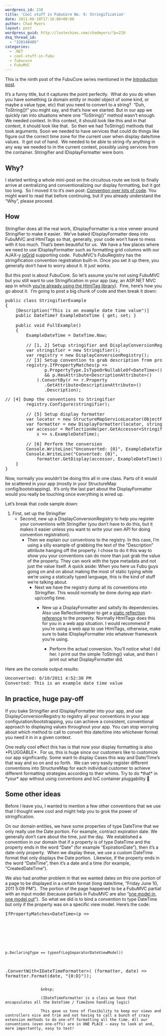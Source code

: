 ```yaml
---
wordpress_id: 210
title: 'Cool stuff in FubuCore No. 9: Stringification'
date: 2011-06-10T17:16:08+00:00
author: Chad Myers
layout: post
wordpress_guid: http://lostechies.com/chadmyers/?p=210
dsq_thread_id:
  - "328148485"
categories:
  - .NET
  - cool-stuff-in-fubu
  - fubucore
  - FubuMVC
---
```

This is the ninth post of the FubuCore series mentioned in the [Introduction post](http://lostechies.com/chadmyers/2011/05/30/cool-stuff-in-fubucore-and-fubumvc-series/).

It’s a funny title, but it captures the point perfectly.&nbsp; What do you do when you have something (a domain entity or model object of some kind, or maybe a value type, etc) that you need to convert to a string?&nbsp; “Duh, ToString()!” you might say, and that’s how we started. But in our app we quickly ran into situations where one “ToString()” method wasn’t enough. We needed context. In this context, it should look like this and in that context, it should look like that.&nbsp; So then we had ToString() methods that took arguments. Soon we needed to have services that could do things like figure out the correct time zone for the current user when display date/time values.&nbsp; It got out of hand.&nbsp; We needed to be able to string-ify anything in any way we needed to in the current context, possibly using services from the container. Stringifier and IDisplayFormatter were born.

## Why?

I started writing a whole mini-post on the circuitous route we took to finally arrive at centralizing and conventionalizing our display formatting, but it got too long.&nbsp; So I moved it to it’s own post: [Convention over lots of code](http://lostechies.com/chadmyers/2011/06/10/convention-over-lots-of-code/). You might want to read that before continuing, but if you already understand the “Why”, please proceed.

## How

Stringifier does all the real work, IDisplayFormatter is a nice veneer around Stringifier to make it easier.&nbsp; We’ve baked IDisplayFormatter deep into FubuMVC and HtmlTags so that, generally, your code won’t have to mess with it too much. That’s been beautiful for us.&nbsp; We have a few places where we need to use IDisplayFormatter such as formatting grid columns with our AJAX-y [jqGrid](http://www.trirand.com/blog/) supporting code.&nbsp; FubuMVC’s FubuRegistry has the stringification convention registration built-in. Once you set it up there, you generally don’t have to worry about it. It just works.

But this post is about FubuCore. So let’s assume you’re not using FubuMVC but you still want to use Stringification in your app (say, an ASP.NET MVC app in which [you’re already using the HtmlTag library](http://paceyourself.net/2010/07/30/fubu-htmltags-with-aspnet-mvc/)).&nbsp; Fine, here’s how you go about it.&nbsp; I’m going to post a big chunk of code and then break it down:

<pre class="brush:csharp">public class StringifierExample
{
    [Description("This is an example date time value")]
    public DateTime? ExampleDateTime { get; set; }

    public void FullExample()
    {
        ExampleDateTime = DateTime.Now;

        // [1, 2] Setup stringifier and DisplayConversionRegistry
        var stringifier = new Stringifier();
        var registry = new DisplayConversionRegistry();
        // [3] Setup convention to grab description from property
        registry.IfPropertyMatches(p =&gt; 
               p.PropertyType.IsTypeOrNullableOf&lt;DateTime&gt;() 
               && p.HasAttribute&lt;DescriptionAttribute&gt;()
            ).ConvertBy(r =&gt; r.Property
               .GetAttribute&lt;DescriptionAttribute&gt;()
               .Description);</pre>

<pre class="brush:csharp">// [4] Dump the conventions to Stringifier
        registry.Configure(stringifier);
            
        // [5] Setup display formatter
        var locator = new StructureMapServiceLocator(ObjectFactory.Container);
        var formatter = new DisplayFormatter(locator, stringifier);
        var accessor = ReflectionHelper.GetAccessor&lt;StringifierExample&gt;(
            s =&gt; s.ExampleDateTime);

        // [6] Perform the conversion
        Console.WriteLine("Unconverted: {0}", ExampleDateTime);
        Console.WriteLine("Converted: {0}", 
            formatter.GetDisplay(accessor, ExampleDateTime));
    }
}
</pre>

Now, normally you wouldn’t be doing this all in one class. Parts of it would be scattered in your app (mostly in your StructureMap config/bootstrapping).&nbsp; It’s only the last part about the DisplayFormatter would you really be touching once everything is wired up.

Let’s break that code sample down:

  1. First, set up the Stringifier 
      * Second, new up a DisplayConversionRegistry to help you register your conventions with Stringifier (you don’t have to do this, but it makes it easier unless you want to write your own API for doing convention registration). 
          * Then we explain our conventions to the registry. In this case, I’m using a silly example of grabbing the text of the “Description” attribute hanging off the property. I chose to do it this way to show you your conventions can do more than just grab the value of the property. They can work with the type metadata and not just the value itself. A quick aside: When you here us Fubu guys going on and on about making the most of static typing while we’re using a statically typed language, this is the kind of stuff we’re talking about. 
              * Next we have the registry dump all its conventions into Stringifier. This would normally be done during app start-up/config time. 
                  * New up a DisplayFormatter and satisfy its dependencies. Also use ReflectionHelper to get a [static reflection reference](http://lostechies.com/chadmyers/2011/06/01/cool-stuff-in-fubucore-no-3-static-reflection/) to the property. Normally HtmlTags does this for you in a web app situation. I would recommend if you’re using a web app to use HtmlTags, otherwise, make sure to bake IDisplayFormatter into whatever framework you’re using. 
                      * Perform the actual conversion. You’ll notice what I did her. I print out the simple ToString() value, and then I print out what DisplayFormatter did.</ol> 
                    Here are the console output results:
                    
                    <font face="Courier New">Unconverted: 6/10/2011 4:52:30 PM<br />Converted: This is an example date time value</font>
                    
                    ## In practice, huge pay-off
                    
                    If you bake Stringifier and IDisplayFormatter into your app, and use DisplayConversionRegistry to registry all your conventions in your app configuration/bootstrapping, you can achieve a consistent, conventional approach to displaying values throughout your app. You can stop worrying about which method to call to convert this date/time into whichever format you need it in in a given context.
                    
                    One really cool effect this has is that now your display formatting is also \*PLUGGABLE\*.&nbsp; For us, this is huge since our customers like to customize our app significantly. Some want to display Cases this way and Date/Time’s that way and so on and so forth.&nbsp; We can very easily register different conventions into StructureMap for each individual customer to achieve different formatting strategies according to their whims. Try to do \*that\* in \*your\* app without using conventions and IoC container pluggability 🙂
                    
                    ## Some other ideas
                    
                    Before I leave you, I wanted to mention a few other conventions that we use that I thought were cool and might help you to grok the power of stringification.
                    
                    On our domain entities, we have some properties of type DateTime that we only really use the Date portion. For example, contract expiration date. We generally don’t care about the time, just the day.&nbsp; We established a convention in our domain that if a property is of type DateTime and the property ends in the word “Date” (for example “ExpirationDate”), then it’s a date-only property.&nbsp; When we display these, we use a custom DateTime format that only displays the Date portion.&nbsp; Likewise, if the property ends in the word “DateTime”, then it’s a date and a time (for example, “CreatedDateTime”).
                    
                    We also had another problem in that we wanted dates on this one portion of a page to be displayed in a certain format (long date/time, “Friday June 10, 2011 5:09 PM”).&nbsp; The portion of the page happened to be a FubuMVC partial with an input model (because partials in FubuMVC are also “[one model in, one model out](http://codebetter.com/jeremymiller/2008/10/23/our-opinions-on-the-asp-net-mvc-introducing-the-thunderdome-principle/)”).&nbsp; So what we did is to bind a convention to type DateTime but only if the property was on a specific view model. Here’s the code:
                    
                    <pre class="brush:csharp">IfPropertyMatches&lt;DateTime&gt;(p =&gt; 
    p.DeclaringType == typeof(LogSeparatorDateViewModel))
.ConvertWith&lt;IDateTimeFormatter&gt;(
    (formatter, date) =&gt; formatter.Format(date, "{0:D}"));
</pre>
                    
                    &nbsp;
                    
                    (IDateTimeFormatter is a class we have that encapsulates all the DateTime / TimeZone handling logic)
                    
                    This gave us tons of flexibility to keep our views and controllers nice and trim and not having to call a bunch of crazy extension methods to do one-off formatting all the time. All our conventions (even one-offs) are in ONE PLACE – easy to look at and, more importantly, easy to test!